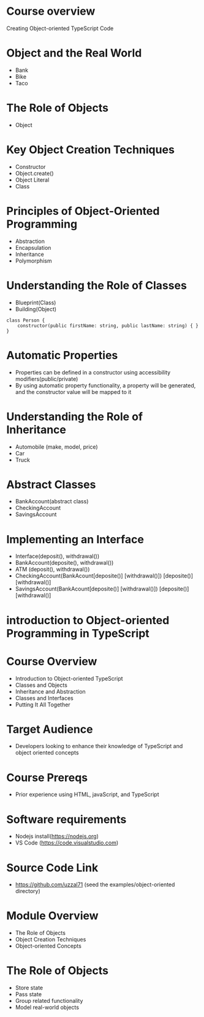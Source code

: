 # Course overview
Creating Object-oriented TypeScript Code

# Object and the Real World
-   Bank
-   Bike
-   Taco

# The Role of Objects
-   Object

# Key Object Creation Techniques
-   Constructor
-   Object.create()
-   Object Literal
-   Class

# Principles of Object-Oriented Programming
-   Abstraction
-   Encapsulation
-   Inheritance
-   Polymorphism

# Understanding the Role of Classes
-   Blueprint(Class)
-   Building(Object)
```
class Person {
    constructor(public firstName: string, public lastName: string) { }
}
```
# Automatic Properties
-   Properties can be defined in a constructor using accessibility modifiers(public/private)
-   By using automatic property functionality, a property will be generated, and the constructor value will be mapped to it

# Understanding the Role of Inheritance
-   Automobile (make, model, price)
-   Car
-   Truck

# Abstract Classes
-   BankAccount(abstract class)
-   CheckingAccount
-   SavingsAccount

# Implementing an Interface
-   Interface(deposit(), withdrawal())
-   BankAccount(deposite(), withdrawal())
-   ATM (deposit(), withdrawal())
-   CheckingAccount(BankAcount[deposite()] [withdrawal()]) [deposite()] [withdrawal()]
-   SavingsAccount(BankAcount[deposite()] [withdrawal()]) [deposite()] [withdrawal()]

# introduction to Object-oriented Programming in TypeScript

# Course Overview
-   Introduction to Object-oriented TypeScript
-   Classes and Objects
-   Inheritance and Abstraction
-   Classes and Interfaces
-   Putting It All Together

# Target Audience
-   Developers looking to enhance their knowledge of TypeScript and object oriented concepts

# Course Prereqs
- Prior experience using HTML, javaScript, and TypeScript

# Software requirements
- Nodejs install(https://nodejs.org)
-   VS Code (https://code.visualstudio.com)

# Source Code Link
-   https://github.com/uzzal71
(seed the examples/object-oriented directory)

# Module Overview
-   The Role of Objects
-   Object Creation Techniques
-   Object-oriented Concepts

# The Role of Objects
-   Store state
-   Pass state
-   Group related functionality
-   Model real-world objects